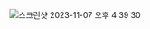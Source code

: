 ![스크린샷 2023-11-07 오후 4 39 30](https://github.com/Heo-y-y/development-blog/assets/112863029/546960a3-b574-408f-92d6-6da473a69c47)